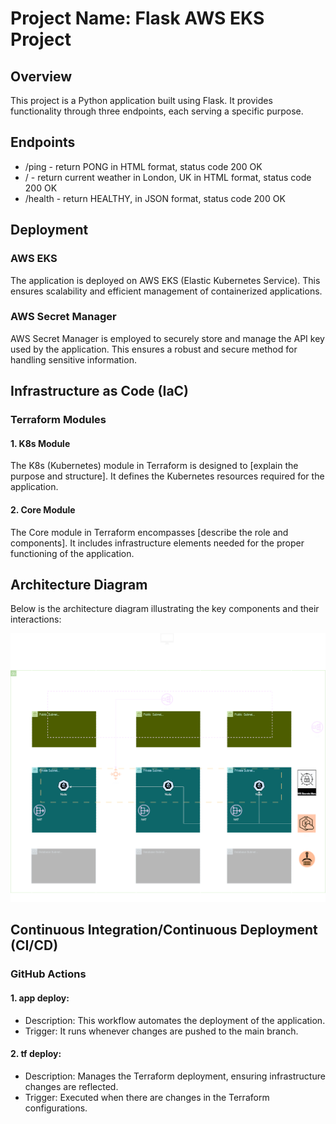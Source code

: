 
# Project Name: Flask AWS EKS Project

## Overview

This project is a Python application built using Flask. It provides functionality through three endpoints, each serving a specific purpose.

## Endpoints

* /ping   - return PONG in HTML format, status code 200 OK
* /       - return current weather in London, UK in HTML format, status code 200 OK
* /health - return HEALTHY, in JSON format, status code 200 OK

## Deployment

### AWS EKS

The application is deployed on AWS EKS (Elastic Kubernetes Service). This ensures scalability and efficient management of containerized applications.

### AWS Secret Manager

AWS Secret Manager is employed to securely store and manage the API key used by the application. This ensures a robust and secure method for handling sensitive information.

## Infrastructure as Code (IaC)

### Terraform Modules

#### 1. K8s Module

The K8s (Kubernetes) module in Terraform is designed to [explain the purpose and structure]. It defines the Kubernetes resources required for the application.

#### 2. Core Module

The Core module in Terraform encompasses [describe the role and components]. It includes infrastructure elements needed for the proper functioning of the application.

## Architecture Diagram

Below is the architecture diagram illustrating the key components and their interactions:

![Infra](./diagram.svg)

## Continuous Integration/Continuous Deployment (CI/CD)

### GitHub Actions

#### 1. app deploy:

* Description: This workflow automates the deployment of the application.
* Trigger: It runs whenever changes are pushed to the main branch.

#### 2. tf deploy:

* Description: Manages the Terraform deployment, ensuring infrastructure changes are reflected.
* Trigger: Executed when there are changes in the Terraform configurations.
